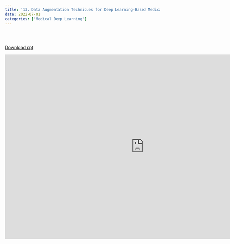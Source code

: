 ```yaml
---
title: '13. Data Augmentation Techniques for Deep Learning-Based Medical Image Analyses'
date: 2022-07-01 
categories: ['Medical Deep Learning']
---
```


<br><br>

[Download ppt](/ppt/13.pptx)

<center>
<iframe src="https://docs.google.com/presentation/d/e/2PACX-1vSDJL5VFTz5Yb-En7BGVanUcoefpdyxkFNwYJ6LT0aqAQHjmTFljovGOWcQRp_JMw/embed?start=false&loop=false&delayms=3000" frameborder="0" width="900" height="600" allowfullscreen="true" mozallowfullscreen="true" webkitallowfullscreen="true min-width="350px"></iframe>
</center>

<br>

<script src="https://utteranc.es/client.js"
        repo="RTOS-KGU/RTOS-utterances-comment"
        issue-term="pathname"
        label="Comment"
        theme="github-light"
        crossorigin="anonymous"
        async>
</script>
